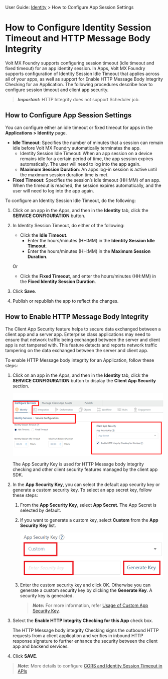                               

User Guide: [Identity](Identity.md) > How to Configure App Session Settings

How to Configure Identity Session Timeout and HTTP Message Body Integrity
=========================================================================

Volt MX  Foundry supports configuring session timeout (idle timeout and fixed timeout) for an app identity session. In Apps, Volt MX Foundry supports configuration of Identity Session Idle Timeout that applies across all of your apps, as well as support for Enable HTTP Message Body Integrity Checking for an Application. The following procedures describe how to configure session timeout and client app security.

> **_Important:_** HTTP Integrity does not support Scheduler job.

How to Configure App Session Settings
-------------------------------------

You can configure either an idle timeout or fixed timeout for apps in the **Applications > Identity** page.

*   **Idle Timeout**: Specifies the number of minutes that a session can remain idle before Volt MX Foundry automatically terminates the app.
    *   Identity Session Idle Timeout: When an app session on a device remains idle for a certain period of time, the app session expires automatically. The user will need to log into the app again.
    *   **Maximum Session Duration**: An apps log-in session is active until the maximum session duration time is met.
*   **Fixed Timeout**: Specifies the session’s idle timeout (HH:MM) of an app. When the timeout is reached, the session expires automatically, and the user will need to log into the app again.

To configure an Identity Session Idle Timeout, do the following:

1.  Click on an app in the Apps, and then in the **Identity** tab, click the **SERVICE CONFIGURATION** button.
2.  In Identity Session Timeout, do either of the following:
    
    *   Click the **Idle Timeout**.
        *   Enter the hours/minutes (HH:MM) in the **Identity Session Idle Timeout**.
        *   Enter the hours/minutes (HH:MM) in the **Maximum Session Duration**.
    
    Or
    
    *   Click the **Fixed Timeout**, and enter the hours/minutes (HH:MM) in the **Fixed Identity Session Duration**.
3.  Click **Save**.
    
4.  Publish or republish the app to reflect the changes.

How to Enable HTTP Message Body Integrity
-----------------------------------------

The Client App Security feature helps to secure data exchanged between a client app and a server app. Enterprise class applications may need to ensure that network traffic being exchanged between the server and client app is not tampered with. This feature detects and reports network traffic tampering on the data exchanged between the server and client app.

To enable HTTP Message body integrity for an Application, follow these steps:

1.  Click on an app in the Apps, and then in the **Identity** tab, click the **SERVICE CONFIGURATION** button to display the **Client App Security** section.
    
    ![](Resources/Images/ClientAppSecurity_581x242.png)
    
    The App Security Key is used for HTTP Message body integrity checking and other client security features managed by the client app SDK.
    
2.  In the **App Security Key**, you can select the default app security key or generate a custom security key. To select an app secret key, follow these steps:
    
    1.  From the **App Security Key**, select **App Secret**. The App Secret is selected by default.
    
    1.  If you want to generate a custom key, select **Custom** from the **App Security Key** list.
        
        ![](Resources/Images/clientappsecurity-custom.png)
        
    2.  Enter the custom security key and click OK. Otherwise you can generate a custom security key by clicking the **Generate Key**. A security key is generated.
        
        > **_Note:_** For more information, refer [Usage of Custom App Security Key](VoltMXStudio/Installing_VoltMXJS_SDK.md#CustomAppSecurityKey).
        
3.  Select the **Enable HTTP Integrity Checking for this App** check box.
    
    The HTTP Message body integrity Checking signs the outbound HTTP requests from a client application and verifies in inbound HTTP response signature to further enhance the security between the client app and backend services.
    
4.  Click **SAVE**.

> **_Note:_** More details to configure [CORS and Identity Session Timeout in APIs](App_User_Session.md)
